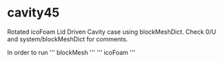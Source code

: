 # cavity45
Rotated icoFoam Lid Driven Cavity case using blockMeshDict. Check 0/U and system/blockMeshDict for comments.

In order to run
'''
blockMesh
'''
'''
icoFoam
'''
